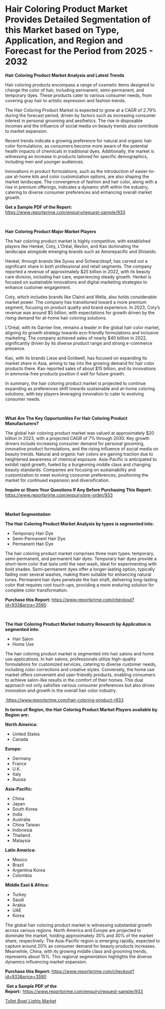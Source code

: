 <p><h1>Hair Coloring Product Market Provides Detailed Segmentation of this Market based on Type, Application, and Region and Forecast for the Period from 2025 - 2032</h1></p><p><strong>Hair Coloring Product Market Analysis and Latest Trends</strong></p>
<p><p>Hair coloring products encompass a range of cosmetic items designed to change the color of hair, including permanent, semi-permanent, and temporary dyes. These products cater to various consumer needs, from covering gray hair to artistic expression and fashion trends. </p><p>The Hair Coloring Product Market is expected to grow at a CAGR of 2.79% during the forecast period, driven by factors such as increasing consumer interest in personal grooming and aesthetics. The rise in disposable incomes and the influence of social media on beauty trends also contribute to market expansion. </p><p>Recent trends indicate a growing preference for natural and organic hair color formulations, as consumers become more aware of the potential health impacts of chemicals in traditional dyes. Additionally, the market is witnessing an increase in products tailored for specific demographics, including men and younger audiences. </p><p>Innovations in product formulations, such as the introduction of easier-to-use at-home kits and color customization options, are also shaping the market landscape. The convergence of fashion and hair color, along with a rise in premium offerings, indicates a dynamic shift within the industry, catering to diverse consumer preferences and enhancing overall market growth.</p></p>
<p><strong>Get a Sample PDF of the Report:&nbsp;</strong> <a href="https://www.reportprime.com/enquiry/request-sample/933?utm_campaign=3568&utm_medium=2&utm_source=Github&utm_content=ia&utm_term=18032025&utm_id=hair-coloring-product">https://www.reportprime.com/enquiry/request-sample/933</a></p>
<p>&nbsp;</p>
<p><strong>Hair Coloring Product Major Market Players</strong></p>
<p><p>The hair coloring product market is highly competitive, with established players like Henkel, Coty, L’Oréal, Revlon, and Kao dominating the landscape alongside emerging brands such as Amorepacific and Shiseido.</p><p>Henkel, through brands like Syoss and Schwarzkopf, has carved out a significant share in both professional and retail segments. The company reported a revenue of approximately $25 billion in 2022, with its beauty care division, including hair care, experiencing steady growth. Henkel is focused on sustainable innovations and digital marketing strategies to enhance customer engagement.</p><p>Coty, which includes brands like Clairol and Wella, also holds considerable market power. The company has transitioned toward a more premium segment, focusing on product quality and brand experience. In 2023, Coty’s revenue was around $5 billion, with expectations for growth driven by the rising demand for at-home hair coloring solutions.</p><p>L’Oréal, with its Garnier line, remains a leader in the global hair color market, aligning its growth strategy towards eco-friendly formulations and inclusive marketing. The company achieved sales of nearly $40 billion in 2022, significantly driven by its diverse product range and strong e-commerce presence.</p><p>Kao, with its brands Liese and Goldwell, has focused on expanding its market share in Asia, aiming to tap into the growing demand for hair color products there. Kao reported sales of about $15 billion, and its innovations in ammonia-free products position it well for future growth.</p><p>In summary, the hair coloring product market is projected to continue expanding as preferences shift towards sustainable and at-home coloring solutions, with key players leveraging innovation to cater to evolving consumer needs.</p></p>
<p>&nbsp;</p>
<p><strong>What Are The Key Opportunities For Hair Coloring Product Manufacturers?</strong></p>
<p><p>The global hair coloring product market was valued at approximately $20 billion in 2023, with a projected CAGR of 7% through 2030. Key growth drivers include increasing consumer demand for personal grooming, innovative product formulations, and the rising influence of social media on beauty trends. Natural and organic hair colors are gaining traction due to heightened awareness of chemical exposure. Asia-Pacific is anticipated to exhibit rapid growth, fueled by a burgeoning middle class and changing beauty standards. Companies are focusing on sustainability and customization to meet evolving consumer preferences, positioning the market for continued expansion and diversification.</p></p>
<p><strong>Inquire or Share Your Questions If Any Before Purchasing This Report:</strong> <a href="https://www.reportprime.com/enquiry/pre-order/933?utm_campaign=3568&utm_medium=2&utm_source=Github&utm_content=ia&utm_term=18032025&utm_id=hair-coloring-product">https://www.reportprime.com/enquiry/pre-order/933</a></p>
<p>&nbsp;</p>
<p><strong>Market Segmentation</strong></p>
<p><strong>The Hair Coloring Product Market Analysis by types is segmented into:</strong></p>
<p><ul><li>Temporary Hair Dye</li><li>Semi-Permanent Hair Dye</li><li>Permanent Hair Dye</li></ul></p>
<p><p>The hair coloring product market comprises three main types: temporary, semi-permanent, and permanent hair dyes. Temporary hair dyes provide a short-term color that lasts until the next wash, ideal for experimenting with bold shades. Semi-permanent dyes offer a longer-lasting option, typically fading over several washes, making them suitable for enhancing natural tones. Permanent hair dyes penetrate the hair shaft, delivering long-lasting color that requires root touch-ups, providing a more enduring solution for complete color transformation.</p></p>
<p><strong>Purchase this Report:&nbsp;</strong><a href="https://www.reportprime.com/checkout?id=933&price=3590&utm_campaign=3568&utm_medium=2&utm_source=Github&utm_content=ia&utm_term=18032025&utm_id=hair-coloring-product">https://www.reportprime.com/checkout?id=933&price=3590</a></p>
<p>&nbsp;</p>
<p><strong>The Hair Coloring Product Market Industry Research by Application is segmented into:</strong></p>
<p><ul><li>Hair Salon</li><li>Home Use</li></ul></p>
<p><p>The hair coloring product market is segmented into hair salons and home use applications. In hair salons, professionals utilize high-quality formulations for customized services, catering to diverse customer needs, including color corrections and creative styles. Conversely, the home use market offers convenient and user-friendly products, enabling consumers to achieve salon-like results in the comfort of their homes. This dual approach not only satisfies various consumer preferences but also drives innovation and growth in the overall hair color industry.</p></p>
<p><a href="https://www.reportprime.com/hair-coloring-product-r933?utm_campaign=3568&utm_medium=2&utm_source=Github&utm_content=ia&utm_term=18032025&utm_id=hair-coloring-product">&nbsp;https://www.reportprime.com/hair-coloring-product-r933</a></p>
<p><strong>In terms of Region, the Hair Coloring Product Market Players available by Region are:</strong></p>
<p>
    <p> <strong> North America: </strong>
        <ul>
            <li>United States</li>
            <li>Canada</li>
        </ul>
        </p> 
    <p> <strong> Europe: </strong>
        <ul>
            <li>Germany</li>
            <li>France</li>
            <li>U.K.</li>
            <li>Italy</li>
            <li>Russia</li>
        </ul>
        </p> 
    <p> <strong> Asia-Pacific: </strong>
        <ul>
            <li>China</li>
            <li>Japan</li>
            <li>South Korea</li>
            <li>India</li>
            <li>Australia</li>
            <li>China Taiwan</li>
            <li>Indonesia</li>
            <li>Thailand</li>
            <li>Malaysia</li>
        </ul>
        </p> 
    <p> <strong> Latin America: </strong>
        <ul>
            <li>Mexico</li>
            <li>Brazil</li>
            <li>Argentina Korea</li>
            <li>Colombia</li>
        </ul>
        </p> 
    <p> <strong> Middle East & Africa: </strong>
        <ul>
            <li>Turkey</li>
            <li>Saudi</li>
            <li>Arabia</li>
            <li>UAE</li>
            <li>Korea</li>
        </ul>
    </p>
    </p>
<p><p>The global hair coloring product market is witnessing substantial growth across various regions. North America and Europe are projected to dominate the market, holding approximately 35% and 30% of the market share, respectively. The Asia-Pacific region is emerging rapidly, expected to capture around 20% as consumer demand for beauty products increases. Meanwhile, China, with its growing middle class and grooming trends, represents about 15%. This regional segmentation highlights the diverse dynamics influencing market expansion.</p></p>
<p><strong>Purchase this Report: </strong><a href="https://www.reportprime.com/checkout?id=933&price=3590&utm_campaign=3568&utm_medium=2&utm_source=Github&utm_content=ia&utm_term=18032025&utm_id=hair-coloring-product">https://www.reportprime.com/checkout?id=933&price=3590</a></p>
<p>&nbsp;<strong>Get a Sample PDF of the Report:&nbsp;&nbsp;</strong><a href="https://www.reportprime.com/enquiry/request-sample/933?utm_campaign=3568&utm_medium=2&utm_source=Github&utm_content=ia&utm_term=18032025&utm_id=hair-coloring-product">https://www.reportprime.com/enquiry/request-sample/933</a></p>
<p><strong></strong></p>
<p><p><a href="https://github.com/debowflaggqw/Market-Research-Report-List-1/blob/main/toilet-bowl-lights-market.md?utm_campaign=3568&utm_medium=2&utm_source=Github&utm_content=ia&utm_term=18032025&utm_id=hair-coloring-product">Toilet Bowl Lights Market</a></p></p>